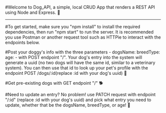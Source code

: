 #Welcome to Dog_API, a simple, local CRUD App that renders a REST API using Node and Express. 🦮

---
#To get started, make sure you "npm install" to install the required dependencies, then run "npm start" to run the server. It is recommended you use Postman or another request tool such as HTTPie to interact with the endpoints below.

#Post your doggy's info with the three parameters - dogsName: breedType: age: - with POST endpoint "/". Your dog's entry into the system will generate a uuid (no two dogs will have the same id, similar to a veterinary system). You can then use that id to look up your pet's profile with the endpoint POST /dogs/:id(replace :id with your dog's uuid) 🐶

#Get pre-existing dogs with GET endpoint "/" 🐕

#Need to update an entry? No problem! use PATCH request with endpoint "/:id" (replace :id with your dog's uuid) and pick what entry you need to update, whether that be the dogsName, breedType, or age! 🐾



